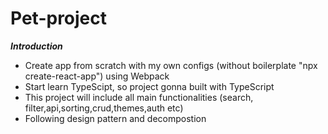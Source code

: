 # Pet-project

***Introduction***

* Create app from scratch with my own configs (without boilerplate "npx create-react-app") using Webpack
* Start learn TypeScipt, so project gonna built with TypeScript
* This project will include all main functionalities (search, filter,api,sorting,crud,themes,auth etc)
* Following design pattern and decompostion
